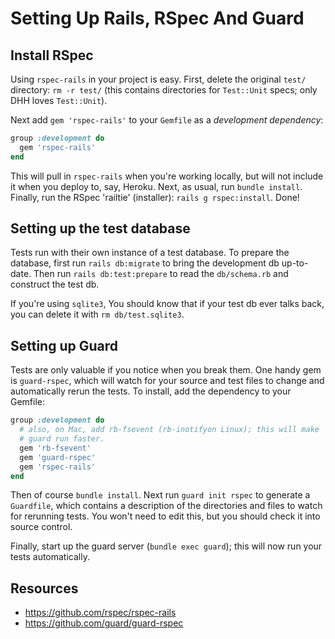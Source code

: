 # Setting Up Rails, RSpec And Guard

## Install RSpec

Using `rspec-rails` in your project is easy. First, delete the
original `test/` directory: `rm -r test/` (this contains directories
for `Test::Unit` specs; only DHH loves `Test::Unit`).

Next add `gem 'rspec-rails'` to your `Gemfile` as a *development
dependency*:

```ruby
group :development do
  gem 'rspec-rails'
end
```

This will pull in `rspec-rails` when you're working locally, but will
not include it when you deploy to, say, Heroku. Next, as usual, run
`bundle install`. Finally, run the RSpec 'railtie' (installer): `rails
g rspec:install`. Done!

## Setting up the test database

Tests run with their own instance of a test database. To prepare the
database, first run `rails db:migrate` to bring the development db
up-to-date. Then run `rails db:test:prepare` to read the `db/schema.rb`
and construct the test db.

If you're using `sqlite3`, You should know that if your test db ever talks back, you can delete
it with `rm db/test.sqlite3`.

## Setting up Guard

Tests are only valuable if you notice when you break them. One handy
gem is `guard-rspec`, which will watch for your source and test files
to change and automatically rerun the tests. To install, add the
dependency to your Gemfile:

```ruby
group :development do
  # also, on Mac, add rb-fsevent (rb-inotifyon Linux); this will make
  # guard run faster.
  gem 'rb-fsevent'
  gem 'guard-rspec'
  gem 'rspec-rails'
end
```

Then of course `bundle install`. Next run `guard init rspec` to
generate a `Guardfile`, which contains a description of the
directories and files to watch for rerunning tests. You won't need to
edit this, but you should check it into source control.

Finally, start up the guard server (`bundle exec guard`); this will
now run your tests automatically.

## Resources

* https://github.com/rspec/rspec-rails
* https://github.com/guard/guard-rspec
